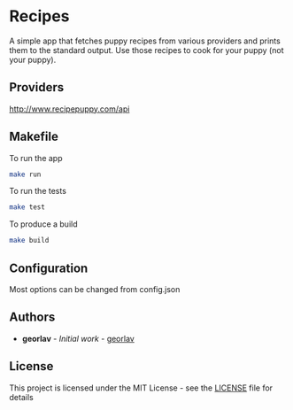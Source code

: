 # Recipes
A simple app that fetches puppy recipes from various providers and prints them to the standard output. Use those 
recipes to cook for your puppy (not your puppy).

##  Providers
http://www.recipepuppy.com/api

## Makefile
To run the app
```bash
make run
```

To run the tests
```bash
make test
```

To produce a build
```bash
make build
```

## Configuration
Most options can be changed from config.json

## Authors
* **georlav** - *Initial work* - [georlav](https://github.com/georlav)

## License
This project is licensed under the MIT License - see the [LICENSE](LICENSE) file for details



